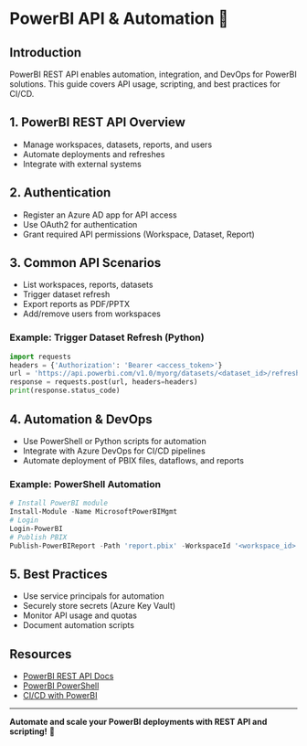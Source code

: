 # PowerBI API & Automation 🤖

## Introduction

PowerBI REST API enables automation, integration, and DevOps for PowerBI solutions. This guide covers API usage, scripting, and best practices for CI/CD.

## 1. PowerBI REST API Overview
- Manage workspaces, datasets, reports, and users
- Automate deployments and refreshes
- Integrate with external systems

## 2. Authentication
- Register an Azure AD app for API access
- Use OAuth2 for authentication
- Grant required API permissions (Workspace, Dataset, Report)

## 3. Common API Scenarios
- List workspaces, reports, datasets
- Trigger dataset refresh
- Export reports as PDF/PPTX
- Add/remove users from workspaces

### Example: Trigger Dataset Refresh (Python)
```python
import requests
headers = {'Authorization': 'Bearer <access_token>'}
url = 'https://api.powerbi.com/v1.0/myorg/datasets/<dataset_id>/refreshes'
response = requests.post(url, headers=headers)
print(response.status_code)
```

## 4. Automation & DevOps
- Use PowerShell or Python scripts for automation
- Integrate with Azure DevOps for CI/CD pipelines
- Automate deployment of PBIX files, dataflows, and reports

### Example: PowerShell Automation
```powershell
# Install PowerBI module
Install-Module -Name MicrosoftPowerBIMgmt
# Login
Login-PowerBI
# Publish PBIX
Publish-PowerBIReport -Path 'report.pbix' -WorkspaceId '<workspace_id>'
```

## 5. Best Practices
- Use service principals for automation
- Securely store secrets (Azure Key Vault)
- Monitor API usage and quotas
- Document automation scripts

## Resources
- [PowerBI REST API Docs](https://docs.microsoft.com/en-us/rest/api/power-bi/)
- [PowerBI PowerShell](https://docs.microsoft.com/en-us/powershell/power-bi/overview)
- [CI/CD with PowerBI](https://docs.microsoft.com/en-us/power-bi/create-reports/deployment-pipelines)

---

**Automate and scale your PowerBI deployments with REST API and scripting!** 🤖 